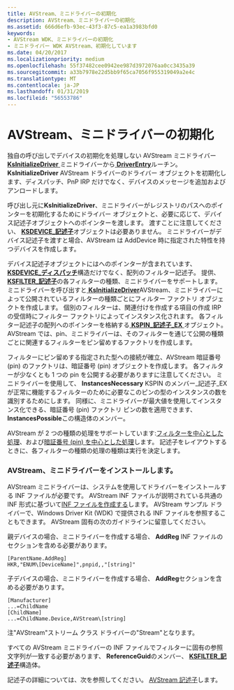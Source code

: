 ```yaml
---
title: AVStream、ミニドライバーの初期化
description: AVStream、ミニドライバーの初期化
ms.assetid: 666d6efb-93ec-43f3-87c5-ea1a3983bfd0
keywords:
- AVStream WDK、ミニドライバーの初期化
- ミニドライバー WDK AVStream、初期化しています
ms.date: 04/20/2017
ms.localizationpriority: medium
ms.openlocfilehash: 55f37482cee0942ee987d3972076aa0cc3435a39
ms.sourcegitcommit: a33b7978e22d5bb9f65ca7056f955319049a2e4c
ms.translationtype: MT
ms.contentlocale: ja-JP
ms.lasthandoff: 01/31/2019
ms.locfileid: "56553786"
---
```

# <a name="initializing-an-avstream-minidriver"></a>AVStream、ミニドライバーの初期化





独自の呼び出しでデバイスの初期化を処理しない AVStream ミニドライバー [ **KsInitializeDriver** ](https://msdn.microsoft.com/library/windows/hardware/ff562683)ミニドライバーから[ **DriverEntry**](https://msdn.microsoft.com/library/windows/hardware/ff554081)ルーチン。 **KsInitializeDriver** AVStream ドライバーのドライバー オブジェクトを初期化します、ディスパッチ、PnP IRP だけでなく、デバイスのメッセージを追加およびアンロードします。

呼び出し元に**KsInitializeDriver**、ミニドライバーがレジストリのパスへのポインターを初期化するためにドライバー オブジェクトと、必要に応じて、デバイス記述子オブジェクトへのポインターを渡します。 渡すことに注意してください、 [ **KSDEVICE\_記述子**](https://msdn.microsoft.com/library/windows/hardware/ff561691)オブジェクトは必要ありません。 ミニドライバーがデバイス記述子を渡すと場合、AVStream は AddDevice 時に指定された特性を持つデバイスを作成します。

デバイス記述子オブジェクトにはへのポインターが含まれています、 [ **KSDEVICE\_ディスパッチ**](https://msdn.microsoft.com/library/windows/hardware/ff561693)構造だけでなく、配列のフィルター記述子。 提供、 [ **KSFILTER\_記述子**](https://msdn.microsoft.com/library/windows/hardware/ff562553)の各フィルターの種類、ミニドライバーをサポートします。 ミニドライバーを呼び出すと[ **KsInitializeDriver**](https://msdn.microsoft.com/library/windows/hardware/ff562683)AVStream、ミニドライバーによって公開されているフィルターの種類ごとにフィルター ファクトリ オブジェクトを作成します。 個別のフィルターは、関連付けを作成する項目の作成 IRP の受信時にフィルター ファクトリによってインスタンス化されます。 各フィルター記述子の配列へのポインターを格納する[ **KSPIN\_記述子\_EX** ](https://msdn.microsoft.com/library/windows/hardware/ff563534)オブジェクト。 AVStream では、pin、ミニドライバーは、そのフィルターを通じて公開の種類ごとに関連するフィルターをピン留めするファクトリを作成します。

フィルターにピン留めする指定された型への接続が確立、AVStream 暗証番号 (pin) のファクトリは、暗証番号 (pin) オブジェクトを作成します。 各フィルターが少なくとも 1 つの pin を公開する必要がありますに注意してください。 ミニドライバーを使用して、 **InstancesNecessary** KSPIN のメンバー\_記述子\_EX が正常に機能するフィルターのために必要なこのピンの型のインスタンスの数を識別するためにします。 同様に、ミニドライバーが最大値を使用してインスタンス化できる、暗証番号 (pin) ファクトリ ピンの数を適用できます、 **InstancesPossible**この構造体のメンバー。

AVStream が 2 つの種類の処理をサポートしています:[フィルターを中心とした処理](filter-centric-processing.md)、および[暗証番号 (pin) を中心とした処理](pin-centric-processing.md)します。 記述子をレイアウトするときに、各フィルターの種類の処理の種類は実行を決定します。

### <a name="installing-an-avstream-minidriver"></a>AVStream、ミニドライバーをインストールします。

AVStream ミニドライバーは、システムを使用してドライバーをインストールする INF ファイルが必要です。 AVStream INF ファイルが説明されている共通の INF 形式に基づいて[INF ファイルを作成する](https://msdn.microsoft.com/library/windows/hardware/ff549520)します。 AVStream サンプル ドライバーで、Windows Driver Kit (WDK) で提供される INF ファイルを参照することもできます。 AVStream 固有の次のガイドラインに留意してください。

親デバイスの場合、ミニドライバーを作成する場合、 **AddReg** INF ファイルのセクションを含める必要があります。

```INF
[ParentName.AddReg]
HKR,"ENUM\[DeviceName]",pnpid,,"[string]"
```

子デバイスの場合、ミニドライバーを作成する場合、 **AddReg**セクションを含める必要があります。

```INF
[Manufacturer]
...=ChildName
[ChildName]
...=ChildName.Device,AVStream\[string]
```

注"AVStream"ストリーム クラス ドライバーの"Stream"となります。

すべての AVStream ミニドライバーの INF ファイルでフィルターに固有の参照文字列が一致する必要があります、 **ReferenceGuid**のメンバー、 [ **KSFILTER\_記述子**](https://msdn.microsoft.com/library/windows/hardware/ff562553)構造体。

記述子の詳細については、次を参照してください。 [AVStream 記述子](avstream-descriptors.md)します。
